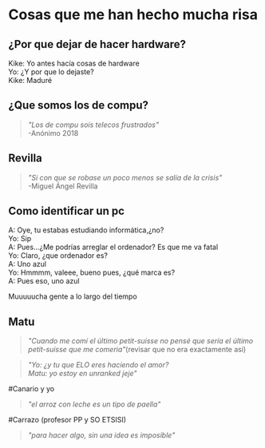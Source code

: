 # Cosas que me han hecho mucha risa

## ¿Por que dejar de hacer hardware? 
Kike: Yo antes hacía cosas de hardware  
Yo: ¿Y por que lo dejaste?  
Kike: Maduré  

## ¿Que somos los de compu?  
> *"Los de compu sois telecos frustrados"*  
-Anónimo 2018  

## Revilla
> *"Si con que se robase un poco menos se salía de la crisis"*   
-Miguel Ángel Revilla

## Como identificar un pc
A: Oye, tu estabas estudiando informática,¿no?  
Yo: Sip  
A: Pues...¿Me podrías arreglar el ordenador? Es que me va fatal  
Yo: Claro, ¿que ordenador es?  
A: Uno azul  
Yo: Hmmmm, valeee, bueno pues, ¿qué marca es?  
A: Pues eso, uno azul  
  
Muuuuucha gente a lo largo del tiempo  

## Matu
>*"Cuando me comí el último petit-suisse no pensé que sería el último petit-suisse que me comeria"*(revisar que no era exactamente asi)  

>*"Yo: ¿y tu que ELO eres haciendo el amor?  
Matu: yo estoy en unranked jeje"*

#Canario y yo
>*"el arroz con leche es un tipo de paella"*

#Carrazo (profesor PP y SO ETSISI)
>*"para hacer algo, sin una idea es imposible"*



